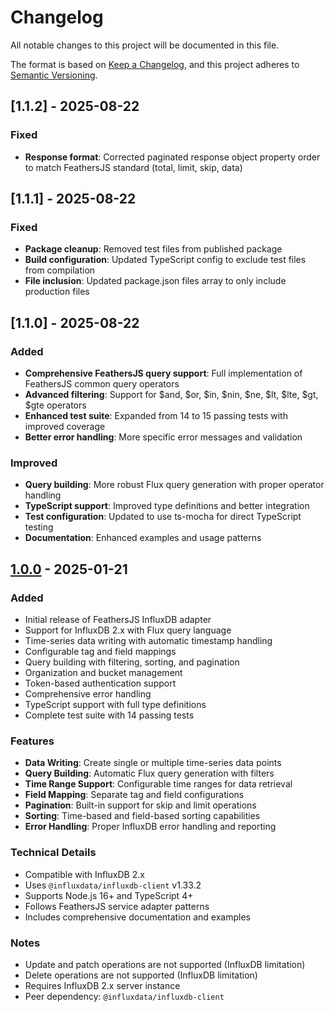 # Changelog

All notable changes to this project will be documented in this file.

The format is based on [Keep a Changelog](https://keepachangelog.com/en/1.0.0/),
and this project adheres to [Semantic Versioning](https://semver.org/spec/v2.0.0.html).

## [1.1.2] - 2025-08-22

### Fixed
- **Response format**: Corrected paginated response object property order to match FeathersJS standard (total, limit, skip, data)

## [1.1.1] - 2025-08-22

### Fixed
- **Package cleanup**: Removed test files from published package
- **Build configuration**: Updated TypeScript config to exclude test files from compilation
- **File inclusion**: Updated package.json files array to only include production files

## [1.1.0] - 2025-08-22

### Added
- **Comprehensive FeathersJS query support**: Full implementation of FeathersJS common query operators
- **Advanced filtering**: Support for $and, $or, $in, $nin, $ne, $lt, $lte, $gt, $gte operators
- **Enhanced test suite**: Expanded from 14 to 15 passing tests with improved coverage
- **Better error handling**: More specific error messages and validation

### Improved
- **Query building**: More robust Flux query generation with proper operator handling
- **TypeScript support**: Improved type definitions and better integration
- **Test configuration**: Updated to use ts-mocha for direct TypeScript testing
- **Documentation**: Enhanced examples and usage patterns

## [1.0.0] - 2025-01-21

### Added
- Initial release of FeathersJS InfluxDB adapter
- Support for InfluxDB 2.x with Flux query language
- Time-series data writing with automatic timestamp handling
- Configurable tag and field mappings
- Query building with filtering, sorting, and pagination
- Organization and bucket management
- Token-based authentication support
- Comprehensive error handling
- TypeScript support with full type definitions
- Complete test suite with 14 passing tests

### Features
- **Data Writing**: Create single or multiple time-series data points
- **Query Building**: Automatic Flux query generation with filters
- **Time Range Support**: Configurable time ranges for data retrieval
- **Field Mapping**: Separate tag and field configurations
- **Pagination**: Built-in support for skip and limit operations
- **Sorting**: Time-based and field-based sorting capabilities
- **Error Handling**: Proper InfluxDB error handling and reporting

### Technical Details
- Compatible with InfluxDB 2.x
- Uses `@influxdata/influxdb-client` v1.33.2
- Supports Node.js 16+ and TypeScript 4+
- Follows FeathersJS service adapter patterns
- Includes comprehensive documentation and examples

### Notes
- Update and patch operations are not supported (InfluxDB limitation)
- Delete operations are not supported (InfluxDB limitation)
- Requires InfluxDB 2.x server instance
- Peer dependency: `@influxdata/influxdb-client`

[1.0.0]: https://github.com/feathersjs/feathers/releases/tag/feathersjs-influxdb@1.0.0